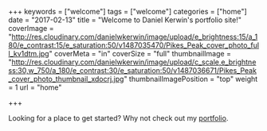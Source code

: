 +++
keywords = ["welcome"]
tags = ["welcome"]
categories = ["home"]
date = "2017-02-13"
title = "Welcome to Daniel Kerwin's portfolio site!"
coverImage = "http://res.cloudinary.com/danielwkerwin/image/upload/e_brightness:15/a_180/e_contrast:15/e_saturation:50/v1487035470/Pikes_Peak_cover_photo_full_kv1dtm.jpg"
coverMeta = "in"
coverSize = "full"
thumbnailImage = "http://res.cloudinary.com/danielwkerwin/image/upload/c_scale,e_brightness:30,w_750/a_180/e_contrast:30/e_saturation:50/v1487036671/Pikes_Peak_cover_photo_thumbnail_xdocrj.jpg"
thumbnailImagePosition = "top"
weight = 1
url = "home"

+++
<!--more-->

Looking for a place to get started? Why not check out my <a href="../categories/portfolio/">portfolio</a>.
